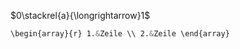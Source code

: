 $0\stackrel{a}{\longrightarrow}1$   
```css
\begin{array}{r} 1.&Zeile \\ 2.&Zeile \end{array}
```


